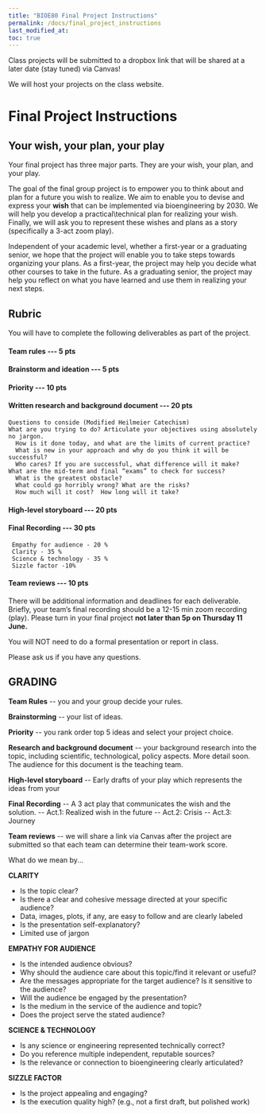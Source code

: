 ```yaml
---
title: "BIOE80 Final Project Instructions"
permalink: /docs/final_project_instructions
last_modified_at: 
toc: true
---
```


Class projects will be submitted to a dropbox link that will be shared at a later date (stay tuned) via Canvas! 

We will host your projects on the class website.

# Final Project Instructions

## Your wish, your plan, your play 

Your final project has three major parts.  They are your wish, your plan, and your play.  

The goal of the final group project is to empower you to think about and plan for a future you wish to realize.  We aim to enable you to devise and express your **wish** that can be implemented via bioengineering by 2030.  We will help you develop a practical\technical plan for realizing your wish.  Finally, we will ask you to represent these wishes and plans as a story  (specifically a 3-act zoom play).   

Independent of your academic level, whether a first-year or a graduating senior, we hope that the project will enable you to take steps towards organizing your plans.  As a first-year, the project may help you decide what other courses to take in the future.  As a graduating senior, the project may help you reflect on what you have learned and use them in realizing your next steps.  

## Rubric 
You will have to complete the following deliverables as part of the project.

#### Team rules --- 5 pts
#### Brainstorm and ideation --- 5 pts
#### Priority --- 10 pts
#### Written research and background document  --- 20 pts
	Questions to conside (Modified Heilmeier Catechism)
    What are you trying to do? Articulate your objectives using absolutely no jargon.
	  How is it done today, and what are the limits of current practice?
	  What is new in your approach and why do you think it will be successful?
	  Who cares? If you are successful, what difference will it make?
    What are the mid-term and final “exams” to check for success?
	  What is the greatest obstacle?
	  What could go horribly wrong? What are the risks?
	  How much will it cost?  How long will it take?
#### High-level storyboard --- 20 pts 
#### Final Recording  --- 30 pts
	 Empathy for audience - 20 %
	 Clarity - 35 %
	 Science & technology - 35 %
	 Sizzle factor -10%
#### Team reviews --- 10 pts

There will be additional information and deadlines for each deliverable.
Briefly, your team’s final recording should be a 12-15 min zoom recording (play). 
Please turn in your final project **not later than 5p on Thursday 11 June.** 

You will NOT need to do a formal presentation or report in class.   

Please ask us if you have any questions.   

## GRADING

**Team Rules** -- you and your group decide your rules. 

**Brainstorming** -- your list of ideas. 

**Priority** -- you rank order top 5 ideas and select your project choice.  

**Research and background document** -- your background research into the topic, including scientific, technological, policy aspects. More detail soon. The audience for this document is the teaching team. 

**High-level storyboard** -- Early drafts of your play which represents the ideas from your 

**Final Recording** -- A 3 act play that communicates the wish and the solution. 
                    -- Act.1: Realized wish in the future
                    -- Act.2: Crisis 
                    -- Act.3: Journey 
                    
**Team reviews** -- we will share a link via Canvas after the project are submitted so that each team can determine their team-work score.

What do we mean by...

**CLARITY**

- Is the topic clear?
- Is there a clear and cohesive message directed at your specific audience? 
- Data, images, plots, if any, are easy to follow and are clearly labeled 
- Is the presentation self-explanatory?
- Limited use of jargon

**EMPATHY FOR AUDIENCE**

- Is the intended audience obvious?
- Why should the audience care about this topic/find it relevant or useful?
- Are the messages appropriate for the target audience? Is it sensitive to the audience? 
- Will the audience be engaged by the presentation? 
- Is the medium in the service of the audience and topic?
- Does the project serve the stated audience? 

**SCIENCE & TECHNOLOGY**

- Is any science or engineering represented technically correct?
- Do you reference multiple independent, reputable sources? 
- Is the relevance or connection to bioengineering clearly articulated?

**SIZZLE FACTOR**

- Is the project appealing and engaging? 
- Is the execution quality high? (e.g., not a first draft, but polished work)

